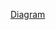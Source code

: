 [Diagram](https://www.planttext.com/api/plantuml/png/UhzxlqDnIM9HIMbk3XTNSavYSR52G6fHSNwUGZMN0WW4bnHbvgKhv2Ncfa84ClDA51BJePoo_CmKXVIYrDGI3KskMfW9mIMbAQb0PQX654D4FLEGj8B4Af6rXgGc9cUa5g5fJSqjoCclJ4r5qLi2KWhH2tMoJOskBino536egLnS3gbvAK2l0W000F__0m00)
